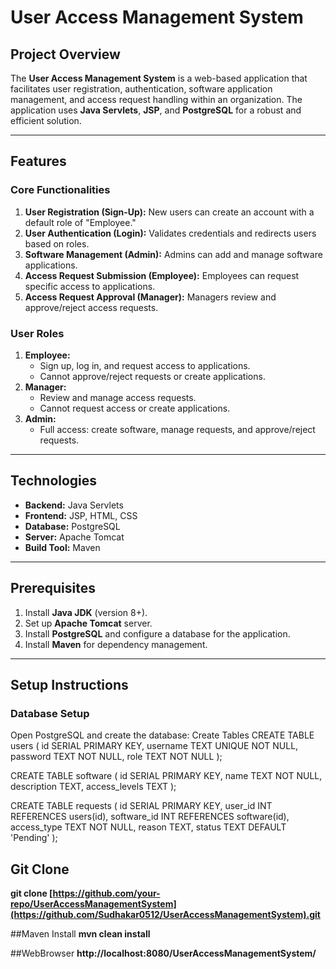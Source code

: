 # User Access Management System

## Project Overview
The **User Access Management System** is a web-based application that facilitates user registration, authentication, software application management, and access request handling within an organization. The application uses **Java Servlets**, **JSP**, and **PostgreSQL** for a robust and efficient solution.

---

## Features
### Core Functionalities
1. **User Registration (Sign-Up):** New users can create an account with a default role of "Employee."
2. **User Authentication (Login):** Validates credentials and redirects users based on roles.
3. **Software Management (Admin):** Admins can add and manage software applications.
4. **Access Request Submission (Employee):** Employees can request specific access to applications.
5. **Access Request Approval (Manager):** Managers review and approve/reject access requests.

### User Roles
1. **Employee:**
   - Sign up, log in, and request access to applications.
   - Cannot approve/reject requests or create applications.
2. **Manager:**
   - Review and manage access requests.
   - Cannot request access or create applications.
3. **Admin:**
   - Full access: create software, manage requests, and approve/reject requests.

---

## Technologies
- **Backend:** Java Servlets
- **Frontend:** JSP, HTML, CSS
- **Database:** PostgreSQL
- **Server:** Apache Tomcat
- **Build Tool:** Maven

---

## Prerequisites
1. Install **Java JDK** (version 8+).
2. Set up **Apache Tomcat** server.
3. Install **PostgreSQL** and configure a database for the application.
4. Install **Maven** for dependency management.

---

## Setup Instructions

### Database Setup
Open PostgreSQL and create the database:
Create Tables
   CREATE TABLE users (
    id SERIAL PRIMARY KEY,
    username TEXT UNIQUE NOT NULL,
    password TEXT NOT NULL,
    role TEXT NOT NULL
);

CREATE TABLE software (
    id SERIAL PRIMARY KEY,
    name TEXT NOT NULL,
    description TEXT,
    access_levels TEXT
);

CREATE TABLE requests (
    id SERIAL PRIMARY KEY,
    user_id INT REFERENCES users(id),
    software_id INT REFERENCES software(id),
    access_type TEXT NOT NULL,
    reason TEXT,
    status TEXT DEFAULT 'Pending'
);

## Git Clone
**git clone [https://github.com/your-repo/UserAccessManagementSystem](https://github.com/Sudhakar0512/UserAccessManagementSystem).git**

##Maven Install
**mvn clean install**

##WebBrowser
**http://localhost:8080/UserAccessManagementSystem/**
